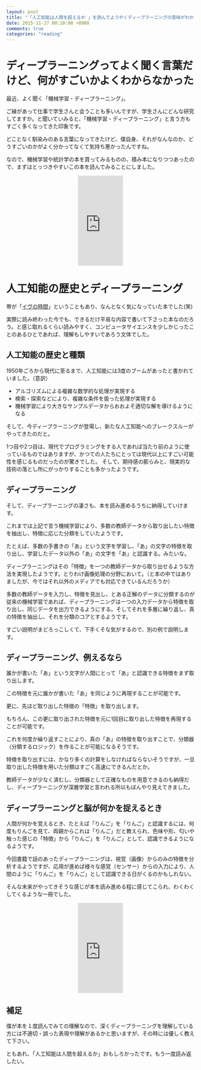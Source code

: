 ```yaml
---
layout: post
title: "「人工知能は人間を超えるか 」を読んでようやくディープラーニングの意味がわかった"
date: 2015-11-27 00:20:00 +0900
comments: true
categories: "reading"
---
```


# ディープラーニングってよく聞く言葉だけど、何がすごいかよくわからなかった

最近、よく聞く「機械学習・ディープラーニング」。

ご縁があって仕事で学生さんと会うことも多いんですが、学生さんにどんな研究してますか。と聞いていみると、「機械学習・ディープラーニング」と言う方もすごく多くなってきた印象です。

どことなく馴染みのある言葉になってきたけど、僕自身、それがなんなのか、どうすごいのかがよく分かってなくて気持ち悪かったんですね。

なので、機械学習や統計学の本を買ってみるものの、積み本になりつつあったので、まずはとっつきやすいこの本を読んでみることにしました。

<center>
<iframe src="http://rcm-fe.amazon-adsystem.com/e/cm?lt1=_blank&bc1=000000&IS2=1&bg1=FFFFFF&fc1=000000&lc1=0000FF&t=tanukiti_blog-22&o=9&p=8&l=as4&m=amazon&f=ifr&ref=ss_til&asins=B00UAAK07S" style="width:120px;height:240px;" scrolling="no" marginwidth="0" marginheight="0" frameborder="0"></iframe>
</center>

# 人工知能の歴史とディープラーニング

帯が「[イヴの時間](http://timeofeve.com/)」ということもあり、なんとなく気になっていた本でした(笑)

実際に読み終わった今でも、できるだけ平易な内容で書いて下さった本なのだろう。と感じ取れるくらい読みやすく、コンピュータサイエンスを少しかじったことのあるひとであれば、理解もしやすいであろう文体でした。

## 人工知能の歴史と種類

1950年ごろから現代に至るまで、人工知能には3度のブームがあったと書かれていました。（意訳）

- アルゴリズムによる複雑な数学的な処理が実現する
- 検索・探索などにより、複雑な条件を扱った処理が実現する
- 機械学習により大きなサンプルデータからおおよそ適切な解を導けるようになる

そして、今ディープラーニングが登場し、新たな人工知能へのブレークスルーがやってきたのだと。

1つ目や2つ目は、現代でプログラミングをする人であれば当たり前のように使っているものではありますが、かつての人たちにとっては現代以上にすごい可能性を感じるものだったのが驚きでした。
そして、期待感の膨らみと、現実的な技術の落とし所にがっかりすることも多かったようです。

## ディープラーニング

そして、ディープラーニングの凄さも、本を読み進めるうちに納得していけます。

これまでは上記で言う機械学習により、多数の教師データから取り出したい特徴を抽出し、特徴に応じた分類をしていたようです。

たとえば、多数の手書きの「あ」という文字を学習し、「あ」の文字の特徴を取り出し、学習したデータ以外の「あ」の文字を「あ」と認識する。みたいな。

ディープラーニングはその「特徴」を一つの教師データから取り出せるような方法を実現したようです。とりわけ画像処理の分野において。（と本の中ではありましたが、今ではそれ以外のメディアでも対応できているんだろうか）

多数の教師データを入力し、特徴を見出し、とある正解のデータに分類するのが従来の機械学習であれば、ディープラーニングは一つの入力データから特徴を取り出し、同じデータを出力できるようにする。そしてそれを多層に繰り返し、真の特徴を抽出し、それを分類のコアとするようです。

すごい説明がまどろっこしくて、下手くそな気がするので、別の例で説明します。

## ディープラーニング、例えるなら

誰かが書いた「あ」という文字が人間にとって「あ」と認識できる特徴をまず取り出します。

この特徴を元に誰かが書いた「あ」を同じように再現することが可能です。

更に、先ほど取り出した特徴の「特徴」を取り出します。

もちろん、この更に取り出された特徴を元に1回目に取り出した特徴を再現することが可能です。

これを何度か繰り返すことにより、真の「あ」の特徴を取り出すことで、分類器（分類するロジック）を作ることが可能になるそうです。

特徴を取り出すには、かなり多くの計算をしなければならないそうですが、一旦取り出した特徴を用いた分類はすごく高速にできるんだとか。

教師データが少なく済むし、分類器として正確なものを用意できるのも納得だし、ディープラーニングが深層学習と言われる所以もぼんやり見えてきました。

## ディープラーニングと脳が何かを捉えるとき

人間が何かを覚えるとき、たとえば「りんご」を「りんご」と認識するには、何度もりんごを見て、両親からこれは「りんご」だと教えられ、色味や形、匂いや触った感じの「特徴」から「りんご」を「りんご」として、認識できるようになるようです。

今回書籍で話のあったディープラーニングは、視覚（画像）からのみの特徴を分析するようですが、応用が進めば様々な感覚（センサー）からの入力により、人間のように「りんご」を「りんご」として認識できる日がくるのかもしれない。

そんな未来がやってきそうな感じが本を読み進める程に感じてこられ、わくわくしてくるような一冊でした。

<center>
<iframe src="http://rcm-fe.amazon-adsystem.com/e/cm?lt1=_blank&bc1=000000&IS2=1&bg1=FFFFFF&fc1=000000&lc1=0000FF&t=tanukiti_blog-22&o=9&p=8&l=as4&m=amazon&f=ifr&ref=ss_til&asins=B00UAAK07S" style="width:120px;height:240px;" scrolling="no" marginwidth="0" marginheight="0" frameborder="0"></iframe>
</center>

## 補足

僕が本を１度読んでみての理解なので、深くディープラーニングを理解している方には不適切・誤った表現や理解があるかと思いますが、その時には優しく教えて下さい。

ともあれ、「人工知能は人間を超えるか」おもしろかったです。もう一度読み返したい。
